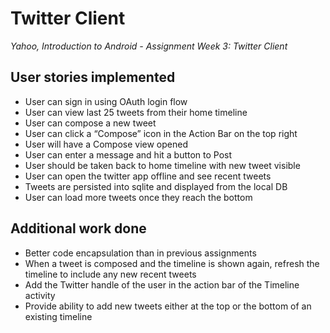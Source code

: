 Twitter Client
==============

*Yahoo, Introduction to Android - Assignment Week 3: Twitter Client*

User stories implemented
------------------------
 - User can sign in using OAuth login flow
 - User can view last 25 tweets from their home timeline
 - User can compose a new tweet
 - User can click a “Compose” icon in the Action Bar on the top right
 - User will have a Compose view opened
 - User can enter a message and hit a button to Post
 - User should be taken back to home timeline with new tweet visible
 - User can open the twitter app offline and see recent tweets
 - Tweets are persisted into sqlite and displayed from the local DB
 - User can load more tweets once they reach the bottom

Additional work done
--------------------
 - Better code encapsulation than in previous assignments
 - When a tweet is composed and the timeline is shown again, refresh the timeline to include any new recent tweets
 - Add the Twitter handle of the user in the action bar of the Timeline activity
 - Provide ability to add new tweets either at the top or the bottom of an existing timeline